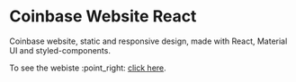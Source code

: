 # Coinbase Website React
<p>Coinbase website, static and responsive design, made with React, Material UI and styled-components.</p>
<p>To see the webiste :point_right: <a href="https://ama29n.github.io/Coinbase-Website-React/">click here</a>.</p>

